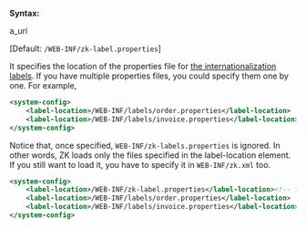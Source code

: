 **Syntax:**

<label-location>a_uri</label-location>

[Default: `/WEB-INF/zk-label.properties`]

It specifies the location of the properties file for [the
internationalization
labels](ZK_Developer's_Reference/Internationalization/Labels).
If you have multiple properties files, you could specify them one by
one. For example,

``` xml
<system-config>
    <label-location>/WEB-INF/labels/order.properties</label-location>
    <label-location>/WEB-INF/labels/invoice.properties</label-location>
</system-config>
```

Notice that, once specified, `WEB-INF/zk-labels.properties` is ignored.
In other words, ZK loads only the files specified in the label-location
element. If you still want to load it, you have to specify it in
`WEB-INF/zk.xml` too.

``` xml
<system-config>
    <label-location>/WEB-INF/zk-label.properties</label-location><!-- if you still need zk-label.properties -->
    <label-location>/WEB-INF/labels/order.properties</label-location>
    <label-location>/WEB-INF/labels/invoice.properties</label-location>
</system-config>
```

